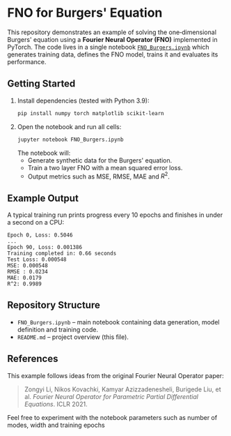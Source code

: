 # FNO for Burgers' Equation

This repository demonstrates an example of solving the one‑dimensional Burgers' equation using a **Fourier Neural Operator (FNO)** implemented in PyTorch. The code lives in a single notebook [`FNO_Burgers.ipynb`](FNO_Burgers.ipynb) which generates training data, defines the FNO model, trains it and evaluates its performance.

## Getting Started

1. Install dependencies (tested with Python 3.9):
   ```bash
   pip install numpy torch matplotlib scikit-learn
   ```
2. Open the notebook and run all cells:
   ```bash
   jupyter notebook FNO_Burgers.ipynb
   ```
   The notebook will:
   - Generate synthetic data for the Burgers' equation.
   - Train a two layer FNO with a mean squared error loss.
   - Output metrics such as MSE, RMSE, MAE and $R^2$.

## Example Output
A typical training run prints progress every 10 epochs and finishes in under a second on a CPU:

```
Epoch 0, Loss: 0.5046
...
Epoch 90, Loss: 0.001386
Training completed in: 0.66 seconds
Test Loss: 0.000548
MSE: 0.000548
RMSE : 0.0234
MAE: 0.0179
R^2: 0.9989
```

## Repository Structure

- `FNO_Burgers.ipynb` – main notebook containing data generation, model definition and training code.
- `README.md` – project overview (this file).

## References

This example follows ideas from the original Fourier Neural Operator paper:
> Zongyi Li, Nikos Kovachki, Kamyar Azizzadenesheli, Burigede Liu, et al. *Fourier Neural Operator for Parametric Partial Differential Equations*. ICLR 2021.

Feel free to experiment with the notebook parameters such as number of modes, width and training epochs
